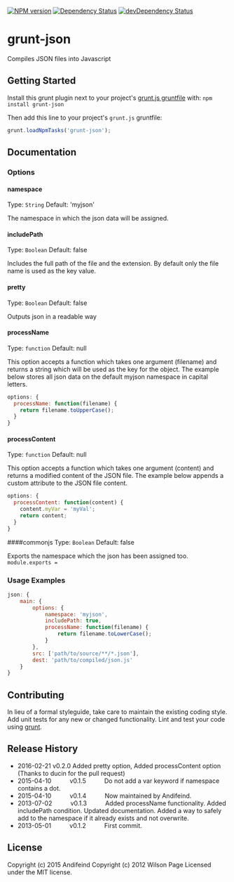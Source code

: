 [![NPM version](https://badge.fury.io/js/grunt-json.png)](http://badge.fury.io/js/grunt-json)
[![Dependency Status](https://david-dm.org/Andifeind/grunt-json/status.svg)](https://david-dm.org/Andifeind/grunt-json)
[![devDependency Status](https://david-dm.org/Andifeind/grunt-json/dev-status.svg)](https://david-dm.org/Andifeind/grunt-json#info=devDependencies)

# grunt-json

Compiles JSON files into Javascript

## Getting Started
Install this grunt plugin next to your project's [grunt.js gruntfile][getting_started] with: `npm install grunt-json`

Then add this line to your project's `grunt.js` gruntfile:

```javascript
grunt.loadNpmTasks('grunt-json');
```

[grunt]: http://gruntjs.com/
[getting_started]: https://github.com/gruntjs/grunt/blob/master/docs/getting_started.md

## Documentation

### Options

#### namespace
Type: `String`
Default: 'myjson'

The namespace in which the json data will be assigned.

#### includePath
Type: `Boolean`
Default: false

Includes the full path of the file and the extension. By default only the file name is used as the key value.

#### pretty
Type: `Boolean`
Default: false

Outputs json in a readable way

#### processName
Type: `function`
Default: null

This option accepts a function which takes one argument (filename) and returns a string which will be used as the key for the object.  The example below stores all json data on the default myjson namespace in capital letters.

```js
options: {
  processName: function(filename) {
    return filename.toUpperCase();
  }
}
```

#### processContent
Type: `function`
Default: null

This option accepts a function which takes one argument (content) and returns a modified content of the JSON file. The example below appends a custom attribute to the JSON file content.

```js
options: {
  processContent: function(content) {
    content.myVar = 'myVal';
    return content;
  }
}
```

####commonjs
Type: `Boolean`
Default: false

Exports the namespace which the json has been assigned too. ```module.exports =```

### Usage Examples

```js
json: {
    main: {
        options: {
            namespace: 'myjson',
            includePath: true,
            processName: function(filename) {
                return filename.toLowerCase();
            }
        },
        src: ['path/to/source/**/*.json'],
        dest: 'path/to/compiled/json.js'
    }
}
```

## Contributing
In lieu of a formal styleguide, take care to maintain the existing coding style. Add unit tests for any new or changed functionality. Lint and test your code using [grunt][grunt].

## Release History
 * 2016-02-21   v0.2.0   Added pretty option,
                         Added processContent option (Thanks to ducin for the pull request)
 * 2015-04-10   v0.1.5   Do not add a var keyword if namespace contains a dot.
 * 2015-04-10   v0.1.4   Now maintained by Andifeind.
 * 2013-07-02   v0.1.3   Added processName functionality. Added includePath condition. Updated documentation. Added a way to safely add to the namespace if it already exists and not overwrite.
 * 2013-05-01   v0.1.2   First commit.

## License
Copyright (c) 2015 Andifeind
Copyright (c) 2012 Wilson Page
Licensed under the MIT license.

